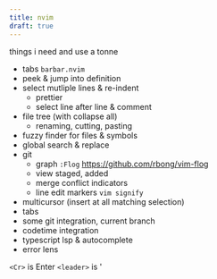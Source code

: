 ```yaml
---
title: nvim
draft: true
---
```


things i need and use a tonne

- tabs `barbar.nvim`
- peek & jump into definition
- select mutliple lines & re-indent
  - prettier
  - select line after line & comment
- file tree (with collapse all)
  - renaming, cutting, pasting
- fuzzy finder for files & symbols
- global search & replace
- git
  - graph `:Flog` https://github.com/rbong/vim-flog
  - view staged, added
  - merge conflict indicators
  - line edit markers `vim signify`
- multicursor (insert at all matching selection)
- tabs
- some git integration, current branch
- codetime integration
- typescript lsp & autocomplete
- error lens

`<Cr>` is Enter
`<leader>` is '
